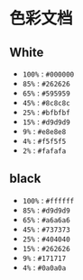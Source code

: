
# 色彩文档


## White

- `100%` : `#000000`
- `85%` : `#262626`
- `65%` : `#595959`
- `45%` : `#8c8c8c`
- `25%` : `#bfbfbf`
- `15%` : `#d9d9d9`
- `9%` : `#e8e8e8`
- `4%` : `#f5f5f5`
- `2%` : `#fafafa`



## black

- `100%` : `#ffffff`
- `85%` : `#d9d9d9`
- `65%` : `#a6a6a6`
- `45%` : `#737373`
- `25%` : `#404040`
- `15%` : `#262626`
- `9%` : `#171717`
- `4%` : `#0a0a0a`
